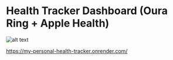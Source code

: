 # Health Tracker Dashboard (Oura Ring + Apple Health)

![alt text](https://explorebit-entity-assets.s3.ap-south-1.amazonaws.com/company/oura-ring-f5502a8a-51db-497b-9284-7fa4dac9854d.png)

https://my-personal-health-tracker.onrender.com/
